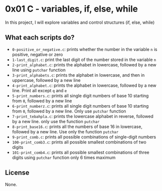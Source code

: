 # 0x01 C - variables, if, else, while

In this project, I will explore variables and control structures (if, else, while)

## What each scripts do?

* `0-positive_or_negative.c`: prints whether the number in the variable `n` is positive, negative or zero
* `1-last_digit.c`: print the last digit of the number stored in the variable `n`
* `2-print_alphabet.c`: prints the alphabet in lowercase, followed by a new line using `putchar` function
* `3-print_alphabets.c`: prints the alphabet in lowercase, and then in uppercase, followed by a new line
* `4-print_alphabet.c`: prints the alphabet in lowercase, followed by a new line. Print all except `q` and `e`
* `5-print_numbers.c`: prints all single digit numbers of base 10 starting from `0`, followed by a new line
* `6-print_numberz.c`: prints all single digit numbers of base 10 starting from `0`, followed by a new line. Only use `putchar` function
* `7-print_tebahpla.c`: prints the lowercase alphabet in reverse, followed by a new line. only use the function `putchar`
* `8-print_base16.c`: prints all the numbers of base 16 in lowercase, followed by a new line. Use only the function `putchar`
* `9-print_comb.c`: prints all possible combinations of single-digit numbers
* `100-print_comb3.c`: prints all possible smallest combinations of two digits
* `101-print_comb4.c`: prints all possible smallest combinations of three digits using `putchar` function only 6 times maximum

## License

None.
